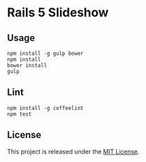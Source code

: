# Rails 5 Slideshow

## Usage

```
npm install -g gulp bower
npm install
bower install
gulp
```

## Lint

```
npm install -g coffeelint
npm test
```

## License

This project is released under the [MIT License](http://www.opensource.org/licenses/MIT).
